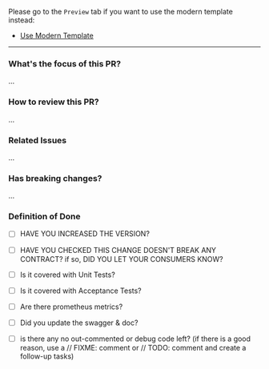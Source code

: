Please go to the `Preview` tab if you want to use the modern template instead:

* [Use Modern Template](?expand=1&template=modern_pr_template.md)

---

### What's the focus of this PR?
…

### How to review this PR?
…

### Related Issues
…

### Has breaking changes?
…

### Definition of Done

- [ ] HAVE YOU INCREASED THE VERSION?

- [ ] HAVE YOU CHECKED THIS CHANGE DOESN'T BREAK ANY CONTRACT? if so, DID YOU LET YOUR CONSUMERS KNOW?

- [ ] Is it covered with Unit Tests?

- [ ] Is it covered with Acceptance Tests?

- [ ] Are there prometheus metrics?

- [ ] Did you update the swagger & doc?

- [ ] is there any no out-commented or debug code left? (if there is a good reason, use a // FIXME: comment or // TODO: comment and create a follow-up tasks)